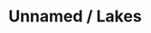 ---
ee_id: '4177'
site: '1'
type: '2'
long_id: 2014 087 Unnamed / Lakes
url: 2014-087-unnamed-lakes
title: Unnamed / Lakes
year: '2014'
medium: 1920x1080 H.264/MPEG-4 Part 10 looped digital file (from ​lossless ​Quicktime
  Animation master), media player, 70” flatscreen, armature, various cables
commission:
dims: 79 x 36 1/2 x 11 inches
pitch:
ps:
live_url:
related:
youtube:
imgs: unnamed-lakes-2014-087-full-still-3-database-team.jpg
subheading:
display_year: '2014'
download:
add_credit:
add_credits:
related_code:
layout: things-i-made
---